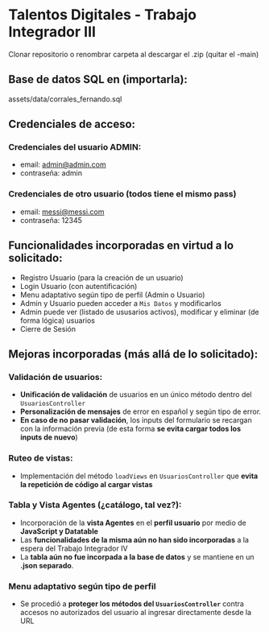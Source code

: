 # Talentos Digitales - Trabajo Integrador III
Clonar repositorio o renombrar carpeta al descargar el .zip (quitar el -main)

## Base de datos SQL en (importarla):
assets/data/corrales_fernando.sql

## Credenciales de acceso:
### Credenciales del usuario ADMIN:
 - email: admin@admin.com
 - contraseña: admin

### Credenciales de otro usuario (todos tiene el mismo pass)
 - email: messi@messi.com
 - contraseña: 12345

## Funcionalidades incorporadas en virtud a lo solicitado:
 - Registro Usuario (para la creación de un usuario)
 - Login Usuario (con autentificación)
 - Menu adaptativo según tipo de perfil (Admin o Usuario)
 - Admin y Usuario pueden acceder a `Mis Datos` y modificarlos
 - Admin puede ver (listado de ususarios activos), modificar y eliminar (de forma lógica) usuarios
 - Cierre de Sesión

## Mejoras incorporadas (más allá de lo solicitado):
### Validación de usuarios:
 - **Unificación de validación** de usuarios en un único método dentro del `UsuariosController`
 - **Personalización de mensajes** de error en español y según tipo de error.
 - **En caso de no pasar validación**, los inputs del formulario se recargan con la información previa (de esta forma **se evita cargar todos los inputs de nuevo**)
### Ruteo de vistas:
 - Implementación del método `loadViews` en `UsuariosController` que **evita la repetición de código al cargar vistas**
### Tabla y Vista Agentes (¿catálogo, tal vez?):
 - Incorporación de la **vista Agentes** en el **perfil usuario** por medio de **JavaScript y Datatable** 
 - Las **funcionalidades de la misma aún no han sido incorporadas** a la espera del Trabajo Integrador IV
 - La **tabla aún no fue incorpada a la base de datos** y se mantiene en un **.json separado**.
### Menu adaptativo según tipo de perfil
 - Se procedió a **proteger los métodos del `UsuariosController`** contra accesos no autorizados del usuario al ingresar directamente desde la URL